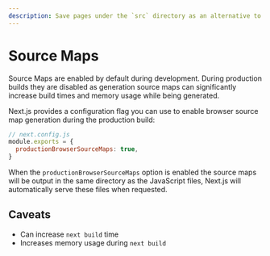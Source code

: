 ```yaml
---
description: Save pages under the `src` directory as an alternative to the root `pages` directory.
---
```


# Source Maps

Source Maps are enabled by default during development. During production builds they are disabled as generation source maps can significantly increase build times and memory usage while being generated.

Next.js provides a configuration flag you can use to enable browser source map generation during the production build:

```js
// next.config.js
module.exports = {
  productionBrowserSourceMaps: true,
}
```

When the `productionBrowserSourceMaps` option is enabled the source maps will be output in the same directory as the JavaScript files, Next.js will automatically serve these files when requested.

## Caveats

- Can increase `next build` time
- Increases memory usage during `next build`
